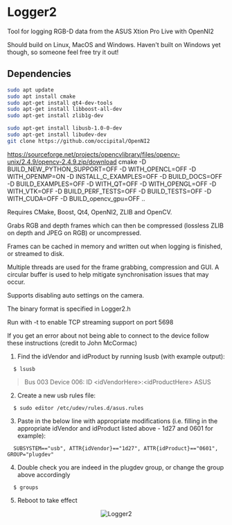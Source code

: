 Logger2
=======

Tool for logging RGB-D data from the ASUS Xtion Pro Live with OpenNI2

Should build on Linux, MacOS and Windows. Haven't built on Windows yet though, so someone feel free try it out!

## Dependencies
```bash
sudo apt update
sudo apt install cmake 
sudo apt-get install qt4-dev-tools
sudo apt-get install libboost-all-dev
sudo apt-get install zlib1g-dev

sudo apt-get install libusb-1.0-0-dev
sudo apt-get install libudev-dev
git clone https://github.com/occipital/OpenNI2
```

https://sourceforge.net/projects/opencvlibrary/files/opencv-unix/2.4.9/opencv-2.4.9.zip/download
cmake -D BUILD_NEW_PYTHON_SUPPORT=OFF -D WITH_OPENCL=OFF -D WITH_OPENMP=ON -D INSTALL_C_EXAMPLES=OFF -D BUILD_DOCS=OFF -D BUILD_EXAMPLES=OFF -D WITH_QT=OFF -D WITH_OPENGL=OFF -D WITH_VTK=OFF -D BUILD_PERF_TESTS=OFF -D BUILD_TESTS=OFF -D WITH_CUDA=OFF -D BUILD_opencv_gpu=OFF ..

Requires CMake, Boost, Qt4, OpenNI2, ZLIB and OpenCV. 

Grabs RGB and depth frames which can then be compressed (lossless ZLIB on depth and JPEG on RGB) or uncompressed. 

Frames can be cached in memory and written out when logging is finished, or streamed to disk. 

Multiple threads are used for the frame grabbing, compression and GUI. A circular buffer is used to help mitigate synchronisation issues that may occur. 

Supports disabling auto settings on the camera. 

The binary format is specified in Logger2.h

Run with -t to enable TCP streaming support on port 5698

If you get an error about not being able to connect to the device follow these instructions (credit to John McCormac)

1. Find the idVendor and idProduct by running lsusb (with example output):
```
  $ lsusb
```  
> Bus 003 Device 006: ID \<idVendorHere\>:\<idProductHere\> ASUS

2. Create a new usb rules file:
```
  $ sudo editor /etc/udev/rules.d/asus.rules
```
3. Paste in the below line with appropriate modifications (i.e. filling in the appropriate idVendor and idProduct listed above - 1d27 and 0601 for example):
```
  SUBSYSTEM=="usb", ATTR{idVendor}=="1d27", ATTR{idProduct}=="0601", GROUP="plugdev"
```
4. Double check you are indeed in the plugdev group, or change the group above accordingly
```
  $ groups
```
5. Reboot to take effect

<p align="center">
  <img src="http://mp3guy.github.io/img/Logger2.png" alt="Logger2"/>
</p>


